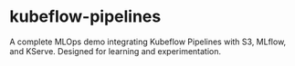 # kubeflow-pipelines
A complete MLOps demo integrating Kubeflow Pipelines with S3, MLflow, and KServe. Designed for learning and experimentation.
